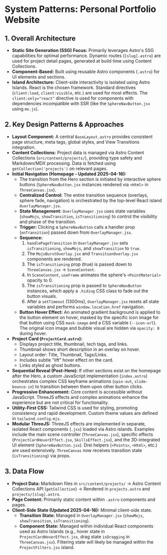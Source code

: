 # System Patterns: Personal Portfolio Website

## 1. Overall Architecture

*   **Static Site Generation (SSG) Focus:** Primarily leverages Astro's SSG capabilities for optimal performance. Dynamic routes (`[slug].astro`) are used for project detail pages, generated at build time using Content Collections.
*   **Component-Based:** Built using reusable Astro components (`.astro`) for UI elements and sections.
*   **Island Architecture:** Client-side interactivity is isolated using Astro Islands. React is the chosen framework. Standard directives (`client:load`, `client:visible`, etc.) are used for most effects. The `client:only="react"` directive is used for components with dependencies incompatible with SSR (like the `SphereNavButton.jsx` using `mo.js`).

## 2. Key Design Patterns & Approaches

*   **Layout Component:** A central `BaseLayout.astro` provides consistent page structure, meta tags, global styles, and View Transitions integration.
*   **Content Collections:** Project data is managed via Astro Content Collections (`src/content/projects/`), providing type safety and Markdown/MDX processing. Data is fetched using `getCollection('projects')` on relevant pages.
*   **Initial Navigation (Homepage - Updated 2025-04-16):**
    *   The transition from the Hero section is initiated by interactive sphere buttons (`SphereNavButton.jsx` instances rendered via `<Html>` in `ThreeCanvas.jsx`).
    *   **Centralized Control:** The entire transition sequence (overlays, sphere fade, navigation) is orchestrated by the top-level React island `OverlayManager.jsx`.
    *   **State Management:** `OverlayManager.jsx` uses state variables (`showMojs`, `showTransition`, `isTransitioning`) to control the visibility and phase of the transition.
    *   **Trigger:** Clicking a `SphereNavButton` calls a handler prop (`onTransition`) passed down from `OverlayManager.jsx`.
    *   **Sequence:**
        1.  `handlePageTransition` in `OverlayManager.jsx` sets `isTransitioning`, `showMojs`, and `showTransition` to `true`.
        2.  The `MojsBurstOverlay.jsx` and `TransitionOverlay.jsx` components are rendered.
        3.  The `isTransitioning` prop (true) is passed down to `ThreeCanvas.jsx` -> `SceneContent`.
        4.  In `SceneContent`, `useFrame` animates the sphere's `<PointMaterial>` opacity to 0.
        5.  The `isTransitioning` prop is passed to `SphereNavButton` instances, which apply a `.hiding` CSS class to fade out the button visuals.
        6.  After a `setTimeout` (1300ms), `OverlayManager.jsx` resets all state variables and performs `window.location.href` navigation.
    *   **Button Hover Effect:** An animated gradient background is applied to the button element on hover, masked by the specific icon image for that button using CSS `mask-image` and a CSS variable (`--icon-url`). The original icon image and bubble visual are hidden via `opacity: 0` during hover.
*   **Project Card (`ProjectCard.astro`):**
    *   Displays project title, thumbnail, tech tags, and links.
    *   Thumbnail shows short description in an overlay on hover.
    *   Layout order: Title, Thumbnail, Tags/Links.
    *   Includes subtle "lift" hover effect on the card.
    *   Links styled as ghost buttons.
*   **Sequential Reveal (Post-Hero):** If other sections exist on the homepage after the Hero, a custom JavaScript implementation (`index.astro`) orchestrates complex CSS keyframe animations (`spin-out`, `slide-bounce-in`) to transition between them upon other button clicks.
*   **Progressive Enhancement:** Core content is accessible without JavaScript. ThreeJS effects and complex animations enhance the experience but are not critical for functionality.
*   **Utility-First CSS:** Tailwind CSS is used for styling, promoting consistency and rapid development. Custom theme values are defined in `tailwind.config.mjs`.
*   **Modular ThreeJS:** ThreeJS effects are implemented in separate, isolated React components (`.jsx`) loaded via Astro islands. Examples include the main scene controller (`ThreeCanvas.jsx`), specific effects (`ProjectCardHoverEffect.jsx`, `SkillsEffect.jsx`), and the 3D-integrated UI element (`SphereNavButton.jsx`). Drei helpers (`<Points>`, `<Html>`, etc.) are used extensively. `ThreeCanvas` now receives transition state (`isTransitioning`) via props.

## 3. Data Flow

*   **Project Data:** Markdown files in `src/content/projects/` -> Astro Content Collections API (`getCollection`) -> Rendered in `projects.astro` and `projects/[slug].astro`.
*   **Page Content:** Primarily static content within `.astro` components and pages.
*   **Client-Side State (Updated 2025-04-16):** Minimal client-side state.
    *   **Transition State:** Managed in `OverlayManager.jsx` (`showMojs`, `showTransition`, `isTransitioning`).
    *   **Component State:** Managed within individual React components used as Astro Islands (e.g., hover state in `ProjectCardHoverEffect.jsx`, drag state `isDragging` in `ThreeCanvas.jsx`). Filtering state will likely be managed within the `ProjectFilters.jsx` island.